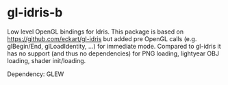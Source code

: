 # gl-idris-b
Low level OpenGL bindings for Idris. This package is based on https://github.com/eckart/gl-idris but added pre OpenGL calls (e.g. glBegin/End, glLoadIdentity, ...) for immediate mode. Compared to gl-idris it has no support (and thus no dependencies) for PNG loading, lightyear OBJ loading, shader init/loading.

Dependency: GLEW